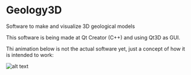 # Geology3D
Software to make and visualize 3D geological models

This software is being made at Qt Creator (C++) and using Qt3D as GUI.

Thi animation below is not the actual software yet, just a concept of how it is intended to work:

![alt text](https://github.com/Saitodepaula/Geology3D/blob/master/GIF_desenhar_perfil.gif)
